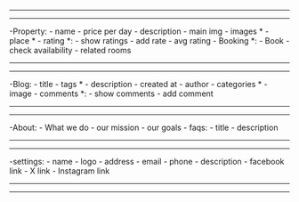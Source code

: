 ______________________________________
______________________________________

-Property:
    - name 
    - price per day 
    - description
    - main img
    - images *
    - place *
    - rating *:
        - show ratings
        - add rate 
        - avg rating
    - Booking *:
        - Book
        - check availability
    - related rooms
______________________________________
______________________________________

-Blog:
    - title
    - tags *
    - description
    - created at
    - author
    - categories *
    - image
    - comments *:
        - show comments 
        - add comment
______________________________________
______________________________________

-About:
    - What we do 
    - our mission
    - our goals
    - faqs:
        - title
        - description
______________________________________
______________________________________

-settings:
    - name 
    - logo
    - address
    - email 
    - phone
    - description
    - facebook link 
    - X link
    - Instagram link
______________________________________
______________________________________
